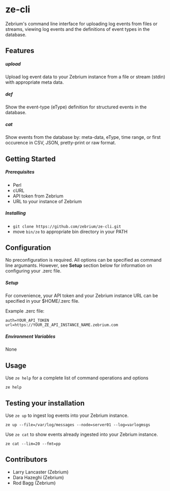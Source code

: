 # ze-cli
Zebrium's command line interface for uploading log events from files or streams, viewing log events and the definitions of event types in the database.
## Features
##### upload
Upload log event data to your Zebrium instance from a file or stream (stdin) with appropriate meta data.
##### def
Show the event-type (eType) definition for structured events in the database.
##### cat
Show events from the database by: meta-data, eType, time range, or first occurence in CSV, JSON, pretty-print or raw format.
## Getting Started
##### Prerequisites
* Perl
* cURL
* API token from Zebrium
* URL to your instance of Zebrium
##### Installing
* `git clone https://github.com/zebrium/ze-cli.git`
* move `bin/ze` to appropriate bin directory in your PATH
## Configuration
No preconfiguration is required. All options can be specified as command line argumants. However, see **Setup** section below for information on configuring your .zerc file.
##### Setup
For convenience, your API token and your Zebrium instance URL can be specified in your $HOME/.zerc file.

Example .zerc file:
```
auth=YOUR_API_TOKEN
url=https://YOUR_ZE_API_INSTANCE_NAME.zebrium.com
```
##### Environment Variables
None
## Usage
Use `ze help` for a complete list of command operations and options
```
ze help
```
## Testing your installation
Use `ze up` to ingest log events into your Zebrium instance.
```
ze up --file=/var/log/messages --node=server01 --log=varlogmsgs
```
Use `ze cat` to show events already ingested into your Zebrium instance.
```
ze cat --lim=20 --fmt=pp
```
## Contributors
* Larry Lancaster (Zebrium)
* Dara Hazeghi (Zebrium)
* Rod Bagg (Zebrium)
